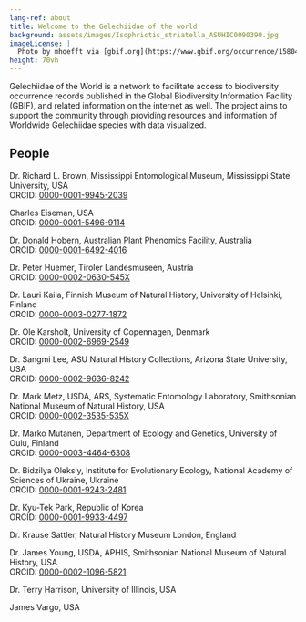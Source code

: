 ```yaml
---
lang-ref: about
title: Welcome to the Gelechiidae of the world
background: assets/images/Isophrictis_striatella_ASUHIC0090390.jpg
imageLicense: |
  Photo by mhoefft via [gbif.org](https://www.gbif.org/occurrence/1580487687)
height: 70vh
---
```



Gelechiidae of the World is a network to facilitate access to biodiversity occurrence records published in the Global Biodiversity Information Facility (GBIF), and related information on the internet as well. The project aims to support the community through providing resources and information of Worldwide Gelechiidae species with data visualized.

## People

Dr. Richard L. Brown, Mississippi Entomological Museum, Mississippi State University, USA \
ORCID: [0000-0001-9945-2039](https://orcid.org/0000-0001-9945-2039)

Charles Eiseman, USA \
ORCID: [0000-0001-5496-9114](https://orcid.org/0000-0001-5496-9114)

Dr. Donald Hobern, Australian Plant Phenomics Facility, Australia \
ORCID: [0000-0001-6492-4016](https://orcid.org/0000-0001-6492-4016)

Dr. Peter Huemer, Tiroler Landesmuseen, Austria \
ORCID: [0000-0002-0630-545X](https://orcid.org/0000-0002-0630-545X)

Dr. Lauri Kaila, Finnish Museum of Natural History, University of Helsinki, Finland \
ORCID: [0000-0003-0277-1872](https://orcid.org/0000-0003-0277-1872)

Dr. Ole Karsholt, University of Copennagen, Denmark \
ORCID: [0000-0002-6969-2549](https://orcid.org/0000-0002-6969-2549)

Dr. Sangmi Lee, ASU Natural History Collections, Arizona State University, USA \
ORCID: [0000-0002-9636-8242](http://orcid.org/0000-0002-9636-8242)

Dr. Mark Metz, USDA, ARS, Systematic Entomology Laboratory, Smithsonian National Museum of Natural History, USA \
ORCID: [0000-0002-3535-535X](https://orcid.org/0000-0002-3535-535X)

Dr. Marko Mutanen, Department of Ecology and Genetics, University of Oulu, Finland \
ORCID: [0000-0003-4464-6308](https://orcid.org/0000-0003-4464-6308)

Dr. Bidzilya Oleksiy, Institute for Evolutionary Ecology, National Academy of Sciences of Ukraine, Ukraine \
ORCID: [0000-0001-9243-2481](https://orcid.org/0000-0001-9243-2481)

Dr. Kyu-Tek Park, Republic of Korea \
ORCID: [0000-0001-9933-4497](https://orcid.org/0000-0001-9933-4497)

Dr. Krause Sattler, Natural History Museum London, England

Dr. James Young, USDA, APHIS, Smithsonian National Museum of Natural History, USA \
ORCID: [0000-0002-1096-5821](https://orcid.org/0000-0002-1096-5821)

Dr. Terry Harrison, University of Illinois, USA

James Vargo, USA
